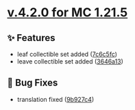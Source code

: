 # [v.4.2.0 for MC 1.21.5](https://github.com/XxRexRaptorxX/Collectibles/compare/v.4.2.0-dev1...v.4.2.0-dev5)

## ✨ Features

- leaf collectible set added ([7c6c5fc](https://github.com/XxRexRaptorxX/Collectibles/commit/7c6c5fc34d921de74328d054ac60aac9db676653))
- leave collectible set added ([3646a13](https://github.com/XxRexRaptorxX/Collectibles/commit/3646a1381141988520e6e0b01b5a61f29c841ae0))

## 🔧 Bug Fixes

- translation fixed ([9b927c4](https://github.com/XxRexRaptorxX/Collectibles/commit/9b927c474ae472aa54bdcc7dbaa66b9968a6e5ee))

